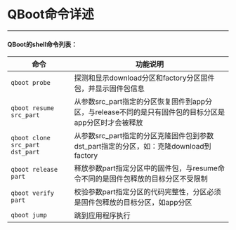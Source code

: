 ﻿# QBoot命令详述
---
#### QBoot的shell命令列表：

|命令|功能说明|
|---|---|
|`qboot probe`|探测和显示download分区和factory分区固件包，并显示固件包信息
|`qboot resume src_part`|从参数src_part指定的分区恢复固件到app分区，与release不同的是只有固件包的目标分区是app分区时才会被释放
|`qboot clone src_part dst_part`|从参数src_part指定的分区克隆固件包到参数dst_part指定的分区，如：克隆download到factory
|`qboot release part`|释放参数part指定分区中的固件包，与resume命令不同的是固件包释放的目标分区不受限制
|`qboot verify part`|校验参数part指定分区的代码完整性，分区必须是固件包释放的目标分区，如app分区
|`qboot jump`|跳到应用程序执行

